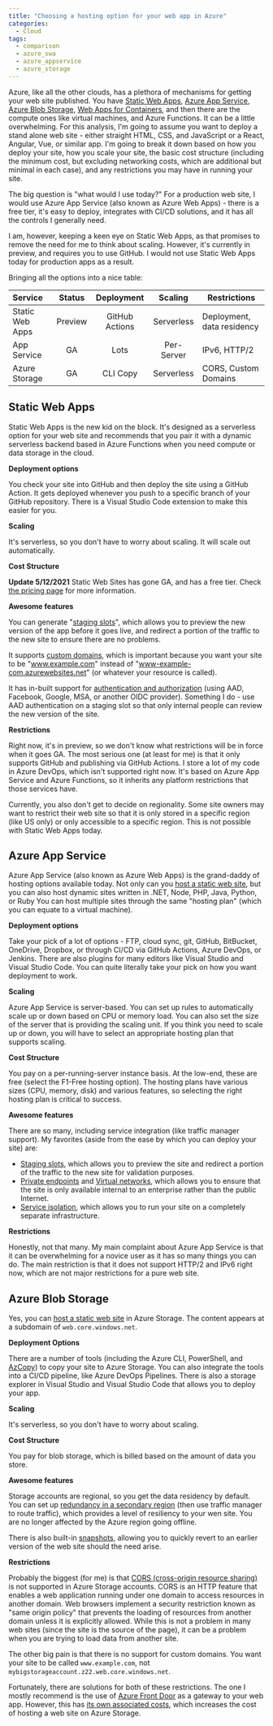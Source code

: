 ```yaml
---
title: "Choosing a hosting option for your web app in Azure"
categories:
  - Cloud
tags:
  - comparison
  - azure_swa
  - azure_appservice
  - azure_storage
---
```


Azure, like all the other clouds, has a plethora of mechanisms for getting your web site published.  You have [Static Web Apps](https://azure.microsoft.com/services/app-service/static/), [Azure App Service](https://azure.microsoft.com/services/app-service/), [Azure Blob Storage](https://docs.microsoft.com/azure/storage/blobs/storage-blob-static-website), [Web Apps for Containers](https://azure.microsoft.com/services/app-service/containers/), and then there are the compute ones like virtual machines, and Azure Functions.  It can be a little overwhelming.  For this analysis, I'm going to assume you want to deploy a stand alone web site - either straight HTML, CSS, and JavaScript or a React, Angular, Vue, or similar app.  I'm going to break it down based on how you deploy your site, how you scale your site, the basic cost structure (including the minimum cost, but excluding networking costs, which are additional but minimal in each case), and any restrictions you may have in running your site.

The big question is "what would I use today?"  For a production web site, I would use Azure App Service (also known as Azure Web Apps) - there is a free tier, it's easy to deploy, integrates with CI/CD solutions, and it has all the controls I generally need.  

I am, however, keeping a keen eye on Static Web Apps, as that promises to remove the need for me to think about scaling.  However, it's currently in preview, and requires you to use GitHub.  I would not use Static Web Apps today for production apps as a result.

Bringing all the options into a nice table:

|Service |Status  |Deployment  |Scaling  |Restrictions  |
|:-------|:------:|:----------:|:-------:|--------------|
|Static Web Apps|Preview|GitHub Actions|Serverless|Deployment, data residency|
|App Service|GA|Lots|Per-Server|IPv6, HTTP/2|
|Azure Storage|GA|CLI Copy|Serverless|CORS, Custom Domains|

## Static Web Apps

Static Web Apps is the new kid on the block.  It's designed as a serverless option for your web site and recommends that you pair it with a dynamic serverless backend based in Azure Functions when you need compute or data storage in the cloud.

**Deployment options**

You check your site into GitHub and then deploy the site using a GitHub Action.  It gets deployed whenever you push to a specific branch of your GitHub repository.  There is a Visual Studio Code extension to make this easier for you.

**Scaling**

It's serverless, so you don't have to worry about scaling.  It will scale out automatically.

**Cost Structure**

**Update 5/12/2021** Static Web Sites has gone GA, and has a free tier.  Check [the pricing page](https://azure.microsoft.com/pricing/details/app-service/static/) for more information.

**Awesome features**

You can generate "[staging slots](https://docs.microsoft.com/azure/static-web-apps/review-publish-pull-requests)", which allows you to preview the new version of the app before it goes live, and redirect a portion of the traffic to the new site to ensure there are no problems.

It supports [custom domains](https://docs.microsoft.com/azure/static-web-apps/custom-domain), which is important because you want your site to be "www.example.com" instead of "www-example-com.azurewebsites.net" (or whatever your resource is called).

It has in-built support for [authentication and authorization](https://docs.microsoft.com/azure/static-web-apps/authentication-authorization) (using AAD, Facebook, Google, MSA, or another OIDC provider).  Something I do - use AAD authentication on a staging slot so that only internal people can review the new version of the site.

**Restrictions**

Right now, it's in preview, so we don't know what restrictions will be in force when it goes GA.  The most serious one (at least for me) is that it only supports GitHub and publishing via GitHub Actions.  I store a lot of my code in Azure DevOps, which isn't supported right now.  It's based on Azure App Service and Azure Functions, so it inherits any platform restrictions that those services have.

Currently, you also don't get to decide on regionality.  Some site owners may want to restrict their web site so that it is only stored in a specific region (like US only) or only accessible to a specific region.  This is not possible with Static Web Apps today.

## Azure App Service

Azure App Service (also known as Azure Web Apps) is the grand-daddy of hosting options available today.  Not only can you [host a static web site](https://docs.microsoft.com/azure/app-service/quickstart-html), but you can also host dynamic sites written in .NET, Node, PHP, Java, Python, or Ruby  You can host multiple sites through the same "hosting plan" (which you can equate to a virtual machine).

**Deployment options**

Take your pick of a lot of options - FTP, cloud sync, git, GitHub, BitBucket, OneDrive, Dropbox, or through CI/CD via GitHub Actions, Azure DevOps, or Jenkins.  There are also plugins for many editors like Visual Studio and Visual Studio Code.  You can quite literally take your pick on how you want deployment to work.

**Scaling**

Azure App Service is server-based.  You can set up rules to automatically scale up or down based on CPU or memory load.  You can also set the size of the server that is providing the scaling unit.  If you think you need to scale up or down, you will have to select an appropriate hosting plan that supports scaling.

**Cost Structure**

You pay on a per-running-server instance basis.  At the low-end, these are free (select the F1-Free hosting option).  The hosting plans have various sizes (CPU, memory, disk) and various features, so selecting the right hosting plan is critical to success.

**Awesome features**

There are so many, including service integration (like traffic manager support).  My favorites (aside from the ease by which you can deploy your site) are:

* [Staging slots](https://docs.microsoft.com/azure/app-service/deploy-staging-slots), which allows you to preview the site and redirect a portion of the traffic to the new site for validation purposes.
* [Private endpoints](https://docs.microsoft.com/azure/app-service/networking/private-endpoint) and [Virtual networks](https://docs.microsoft.com/azure/app-service/web-sites-integrate-with-vnet), which allows you to ensure that the site is only available internal to an enterprise rather than the public Internet.
* [Service isolation](https://docs.microsoft.com/azure/app-service/environment/intro), which allows you to run your site on a completely separate infrastructure.

**Restrictions**

Honestly, not that many.  My main complaint about Azure App Service is that it can be overwhelming for a novice user as it has so many things you can do.  The main restriction is that it does not support HTTP/2 and IPv6 right now, which are not major restrictions for a pure web site.

## Azure Blob Storage

Yes, you can [host a static web site](https://docs.microsoft.com/azure/storage/blobs/storage-blob-static-website-host) in Azure Storage.  The content appears at a subdomain of `web.core.windows.net`. 

**Deployment Options**

There are a number of tools (including the Azure CLI, PowerShell, and [AzCopy](https://docs.microsoft.com/azure/storage/common/storage-use-azcopy-v10)) to copy your site to Azure Storage.  You can also integrate the tools into a CI/CD pipeline, like Azure DevOps Pipelines.  There is also a storage explorer in Visual Studio and Visual Studio Code that allows you to deploy your app.

**Scaling**

It's serverless, so you don't have to worry about scaling.

**Cost Structure**

You pay for blob storage, which is billed based on the amount of data you store.

**Awesome features**

Storage accounts are regional, so you get the data residency by default.  You can set up [redundancy in a secondary region](https://docs.microsoft.com/azure/storage/common/storage-redundancy#redundancy-in-a-secondary-region) (then use traffic manager to route traffic), which provides a level of resiliency to your wen site.  You are no longer affected by the Azure region going offline.  

There is also built-in [snapshots](https://docs.microsoft.com/azure/storage/blobs/snapshots-overview), allowing you to quickly revert to an earlier version of the web site should the need arise.

**Restrictions**

Probably the biggest (for me) is that [CORS (cross-origin resource sharing)](https://docs.microsoft.com/rest/api/storageservices/cross-origin-resource-sharing--cors--support-for-the-azure-storage-services) is not supported in Azure Storage accounts.  CORS is an HTTP feature that enables a web application running under one domain to access resources in another domain.  Web browsers implement a security restriction known as "same origin policy" that prevents the loading of resources from another domain unless it is explicitly allowed.  While this is not a problem in many web sites (since the site is the source of the page), it can be a problem when you are trying to load data from another site.

The other big pain is that there is no support for custom domains.  You want your site to be called `www.example.com`, not `mybigstorageaccount.z22.web.core.windows.net`.  

Fortunately, there are solutions for both of these restrictions.  The one I mostly recommend is the use of [Azure Front Door](https://docs.microsoft.com/azure/frontdoor/) as a gateway to your web app.  However, this has [its own associated costs](https://azure.microsoft.com/pricing/details/frontdoor/), which increases the cost of hosting a web site on Azure Storage.